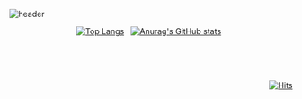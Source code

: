![header](https://capsule-render.vercel.app/api?type=waving&color=auto&height=200&section=header&text=Welcome%20my%20GitHub%20!&fontSize=40&fontAlignY=40&animation=fadeIn)

<div align=center>



</div>

<div align=center>

[![Top Langs](https://github-readme-stats.vercel.app/api/top-langs/?username=vivid09&layout=compact)](https://github.com/vivid09/github-readme-stats) &nbsp;
[![Anurag's GitHub stats](https://github-readme-stats.vercel.app/api?username=vivid09)](https://github.com/vivid09/github-readme-stats) &nbsp;

</div><br><br><br>

<div align=right>
  
[![Hits](https://hits.seeyoufarm.com/api/count/incr/badge.svg?url=https%3A%2F%2Fgithub.com%2Fvivid09%2F&count_bg=%2379C83D&title_bg=%23555555&icon=&icon_color=%23E7E7E7&title=hits&edge_flat=false)](https://hits.seeyoufarm.com)

</div>



<!--
**vivid09/vivid09** is a ✨ _special_ ✨ repository because its `README.md` (this file) appears on your GitHub profile.

Here are some ideas to get you started:

- 🔭 I’m currently working on ...
- 🌱 I’m currently learning ...
- 👯 I’m looking to collaborate on ...
- 🤔 I’m looking for help with ...
- 💬 Ask me about ...
- 📫 How to reach me: ...
- 😄 Pronouns: ...
- ⚡ Fun fact: ...
-->
